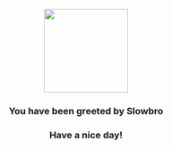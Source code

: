 <p align="center">
    <img src="https://raw.githubusercontent.com/PokeAPI/sprites/master/sprites/pokemon/80.png" width="150" height="150">
</p>
<h3 align="center">You have been greeted by  <b>Slowbro</b></h3>
<h3 align="center">Have a nice day!</h3>
